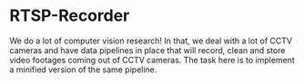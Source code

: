 # RTSP-Recorder
We do a lot of computer vision research! In that, we deal with a lot of CCTV cameras and have data pipelines in place that will record, clean and store video footages coming out of CCTV cameras. The task here is to implement a minified version of the same pipeline.
